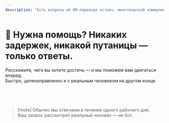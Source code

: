 ```yaml
---
description: "Есть вопросы об ИИ-переводе встреч, многоязычной коммуникации или корпоративном внедрении? Мы здесь, чтобы помочь — быстро, по-человечески и без путаницы."
---
```


# 💬 Нужна помощь? Никаких задержек, никакой путаницы — только ответы.

Расскажите, чего вы хотите достичь — и мы поможем вам двигаться вперед.  
Быстро, целенаправленно и с реальным человеком на другом конце.

<br>

<ContactFormModalNav   
  formStyle="margin: 1rem auto;"  
  categoryLabel="Что привело вас в InterMind сегодня?"  
  categoryPlaceholderText="Выберите основную причину…"  
  messageLabel="Расскажите подробнее (необязательно)"  
  messagePlaceholderText="Любая информация, которой вы хотите поделиться — цели, контекст или технические детали."  
  buttonText="Получить экспертную помощь"  
  :services="[
    'Я хочу попробовать InterMind на своем языке', 
    'Я хотел бы демонстрацию',
    'Я сообщаю о технической проблеме',
    'Я заинтересован в партнерстве',
    'Что-то другое'
  ]" />

<br>

> [!note] Обычно мы отвечаем в течение одного рабочего дня.  
> Ваш запрос рассмотрит реальный человек — не бот.